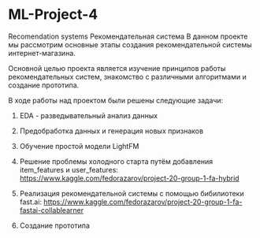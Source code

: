 # ML-Project-4
Recomendation systems
Рекомендательная система
В данном проекте мы рассмотрим основные этапы создания рекомендательной системы интернет-магазина.

Основной целью проекта является изучение принципов работы рекомендательных систем, знакомство с различными алгоритмами и создание прототипа.

В ходе работы над проектом были решены следующие задачи:

1) EDA - разведывательный анализ данных

2) Предобработка данных и генерация новых признаков

3) Обучение простой модели LightFM

4) Решение проблемы холодного старта путём добавления item_features и user_features: https://www.kaggle.com/fedorazarov/project-20-group-1-fa-hybrid

5) Реализация рекомендательной системы с помощью бибилиотеки fast.ai: https://www.kaggle.com/fedorazarov/project-20-group-1-fa-fastai-collablearner

6) Создание прототипа
